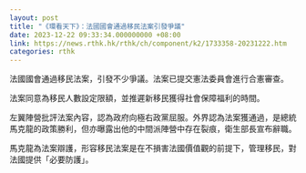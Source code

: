 ```yaml
---
layout: post
title: "《環看天下》：法國國會通過移民法案引發爭議"
date: 2023-12-22 09:33:34.000000000 +08:00
link: https://news.rthk.hk/rthk/ch/component/k2/1733358-20231222.htm
categories: rthk
---
```


法國國會通過移民法案，引發不少爭議。法案已提交憲法委員會進行合憲審查。

法案同意為移民人數設定限額，並推遲新移民獲得社會保障福利的時間。

左翼陣營批評法案內容，認為政府向極右政黨屈服。外界認為法案獲通過，是總統馬克龍的政策勝利，但亦曝露出他的中間派陣營中存在裂痕，衛生部長宣布辭職。

馬克龍為法案辯護，形容移民法案是在不損害法國價值觀的前提下，管理移民，對法國提供「必要防護」。
